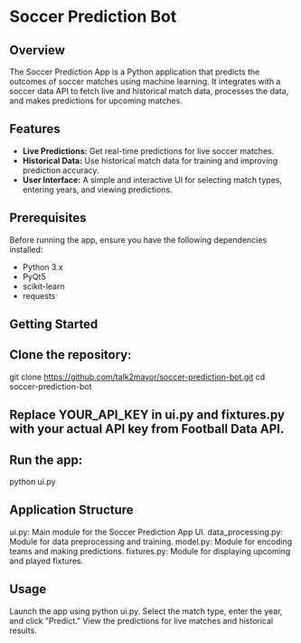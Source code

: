 # Soccer Prediction Bot

## Overview

The Soccer Prediction App is a Python application that predicts the outcomes of soccer matches using machine learning. It integrates with a soccer data API to fetch live and historical match data, processes the data, and makes predictions for upcoming matches.

## Features

- **Live Predictions:** Get real-time predictions for live soccer matches.
- **Historical Data:** Use historical match data for training and improving prediction accuracy.
- **User Interface:** A simple and interactive UI for selecting match types, entering years, and viewing predictions.

## Prerequisites

Before running the app, ensure you have the following dependencies installed:

- Python 3.x
- PyQt5
- scikit-learn
- requests

## Getting Started
## Clone the repository:

git clone https://github.com/talk2mayor/soccer-prediction-bot.git
cd soccer-prediction-bot

## Replace YOUR_API_KEY in ui.py and fixtures.py with your actual API key from Football Data API.

## Run the app:
python ui.py


## Application Structure
ui.py: Main module for the Soccer Prediction App UI.
data_processing.py: Module for data preprocessing and training.
model.py: Module for encoding teams and making predictions.
fixtures.py: Module for displaying upcoming and played fixtures.


## Usage
Launch the app using python ui.py.
Select the match type, enter the year, and click "Predict."
View the predictions for live matches and historical results.
